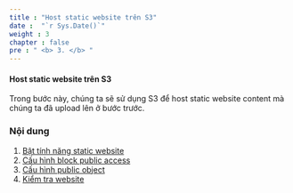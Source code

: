 ```yaml
---
title : "Host static website trên S3"
date :  "`r Sys.Date()`" 
weight : 3 
chapter : false
pre : " <b> 3. </b> "
---
```

#### Host static website trên S3

Trong bước này, chúng ta sẽ sử dụng S3 để host static website content mà chúng ta đã upload lên ở bước trước.

### Nội dung
 1. [Bật tính năng static website](3.1-staticweb/)
 2. [Cấu hình block public access](3.2-configpba/)
 3. [Cấu hình public object](3.3-configpo/)
 4. [Kiểm tra website](3.4-check/)


